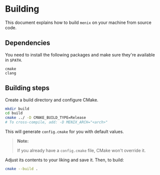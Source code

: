 # Building
This document explains how to build `menix` on your machine from source code.

## Dependencies
You need to install the following packages and make sure they're available in `$PATH`.

```
cmake
clang
```

## Building steps
Create a build directory and configure CMake.

```sh
mkdir build
cd build
cmake ../ -D CMAKE_BUILD_TYPE=Release
# To cross-compile, add: -D MENIX_ARCH="<arch>"
```

This will generate `config.cmake` for you with default values.

> **Note:**
>
> If you already have a `config.cmake` file, CMake won't override it.

Adjust its contents to your liking and save it.
Then, to build:
```sh
cmake --build .
```

